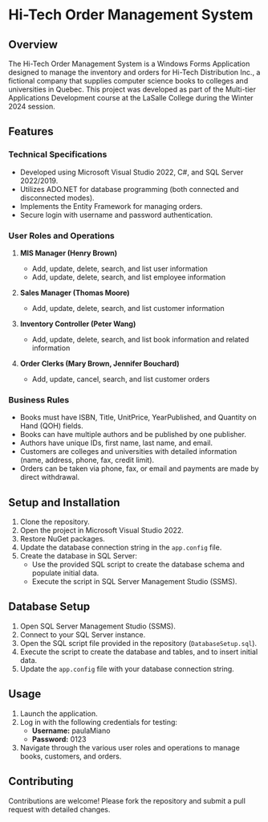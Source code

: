 # Hi-Tech Order Management System

## Overview

The Hi-Tech Order Management System is a Windows Forms Application designed to manage the inventory and orders for Hi-Tech Distribution Inc., a fictional company that supplies computer science books to colleges and universities in Quebec. This project was developed as part of the Multi-tier Applications Development course at the LaSalle College during the Winter 2024 session.

## Features

### Technical Specifications

- Developed using Microsoft Visual Studio 2022, C#, and SQL Server 2022/2019.
- Utilizes ADO.NET for database programming (both connected and disconnected modes).
- Implements the Entity Framework for managing orders.
- Secure login with username and password authentication.

### User Roles and Operations

1. **MIS Manager (Henry Brown)**
   - Add, update, delete, search, and list user information
   - Add, update, delete, search, and list employee information

2. **Sales Manager (Thomas Moore)**
   - Add, update, delete, search, and list customer information

3. **Inventory Controller (Peter Wang)**
   - Add, update, delete, search, and list book information and related information

4. **Order Clerks (Mary Brown, Jennifer Bouchard)**
   - Add, update, cancel, search, and list customer orders

### Business Rules

- Books must have ISBN, Title, UnitPrice, YearPublished, and Quantity on Hand (QOH) fields.
- Books can have multiple authors and be published by one publisher.
- Authors have unique IDs, first name, last name, and email.
- Customers are colleges and universities with detailed information (name, address, phone, fax, credit limit).
- Orders can be taken via phone, fax, or email and payments are made by direct withdrawal.


## Setup and Installation

1. Clone the repository.
2. Open the project in Microsoft Visual Studio 2022.
3. Restore NuGet packages.
4. Update the database connection string in the `app.config` file.
5. Create the database in SQL Server:
   - Use the provided SQL script to create the database schema and populate initial data.
   - Execute the script in SQL Server Management Studio (SSMS).

## Database Setup

1. Open SQL Server Management Studio (SSMS).
2. Connect to your SQL Server instance.
3. Open the SQL script file provided in the repository (`DatabaseSetup.sql`).
4. Execute the script to create the database and tables, and to insert initial data.
5. Update the `app.config` file with your database connection string.

## Usage

1. Launch the application.
2. Log in with the following credentials for testing:
   - **Username:** paulaMiano
   - **Password:** 0123
3. Navigate through the various user roles and operations to manage books, customers, and orders.


## Contributing

Contributions are welcome! Please fork the repository and submit a pull request with detailed changes.

   

   

